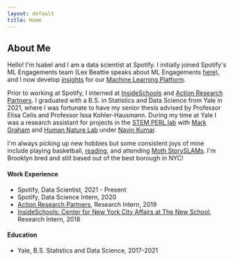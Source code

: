 ```yaml
---
layout: default
title: Home
---
```


## About Me

Hello! I'm Isabel and I am a data scientist at Spotify. I initially joined Spotify's ML Engagements team (Lex Beattie speaks about ML Engagements [here](https://www.youtube.com/watch?v=WvwclqkEEpE)), and I now develop [insights](https://medium.com/@SpotifyInsights) for our [Machine Learning Platform](https://engineering.atspotify.com/2019/12/the-winding-road-to-better-machine-learning-infrastructure-through-tensorflow-extended-and-kubeflow/). 

Prior to working at Spotify, I interned at [InsideSchools](https://insideschools.org/about/about-us) and [Action Research Partners](https://www.actionresearch.io). I graduated with a B.S. in Statistics and Data Science from Yale in 2021, where I was fortunate to have my senior thesis advised by Professor Elisa Celis and Professor Issa Kohler-Hausmann. During my time at Yale I was a research assistant for projects in the [STEM PERL lab](https://stem-perl.yale.edu/) with [Mark Graham](https://eeb.yale.edu/people/research-scientists/mark-graham) and [Human Nature Lab](https://humannaturelab.net/) under [Navin Kumar](https://sites.google.com/view/navin-kumar).

I'm always picking up new hobbies but some consistent joys of mine include playing basketball, [reading](https://www.goodreads.com/isabel_s_c_9), and attending [Moth StorySLAMs](https://themoth.org/about-moth-events). I'm Brooklyn bred and still based out of the best borough in NYC! 

#### Work Experience 

- Spotify, Data Scientist, 2021 - Present
- Spotify, Data Science Intern, 2020
- [Action Research Partners](https://www.actionresearch.io/), Research Intern, 2019
- [InsideSchools: Center for New York City Affairs at The New School](https://insideschools.org/about/about-us), Research Intern, 2018

#### Education 

- Yale, B.S. Statistics and Data Science, 2017-2021
